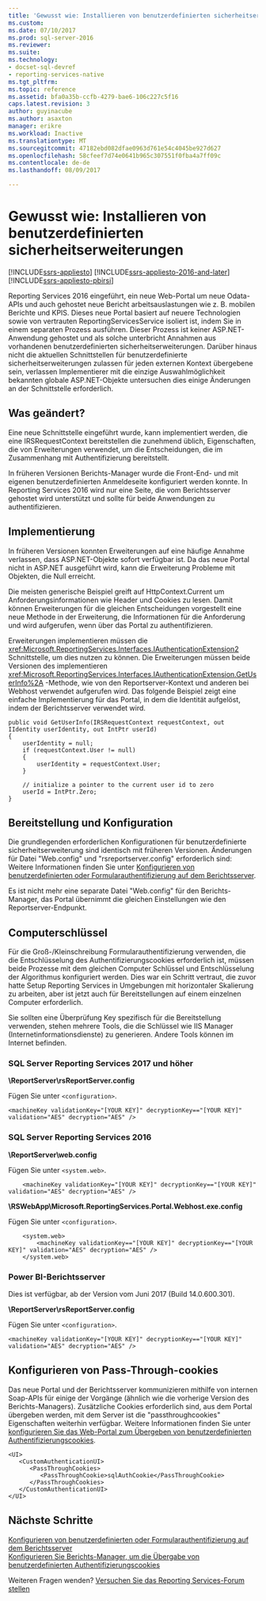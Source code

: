 ```yaml
---
title: 'Gewusst wie: Installieren von benutzerdefinierten sicherheitserweiterungen | Microsoft Docs'
ms.custom: 
ms.date: 07/10/2017
ms.prod: sql-server-2016
ms.reviewer: 
ms.suite: 
ms.technology:
- docset-sql-devref
- reporting-services-native
ms.tgt_pltfrm: 
ms.topic: reference
ms.assetid: bfa0a35b-ccfb-4279-bae6-106c227c5f16
caps.latest.revision: 3
author: guyinacube
ms.author: asaxton
manager: erikre
ms.workload: Inactive
ms.translationtype: MT
ms.sourcegitcommit: 47182ebd082dfae0963d761e54c4045be927d627
ms.openlocfilehash: 58cfeef7d74e0641b965c307551f0fba4a7ff09c
ms.contentlocale: de-de
ms.lasthandoff: 08/09/2017

---
```


# <a name="how-to-install-custom-security-extensions"></a>Gewusst wie: Installieren von benutzerdefinierten sicherheitserweiterungen

[!INCLUDE[ssrs-appliesto](../../../includes/ssrs-appliesto.md)] [!INCLUDE[ssrs-appliesto-2016-and-later](../../../includes/ssrs-appliesto-2016-and-later.md)] [!INCLUDE[ssrs-appliesto-pbirsi](../../../includes/ssrs-appliesto-pbirs.md)]

Reporting Services 2016 eingeführt, ein neue Web-Portal um neue Odata-APIs und auch gehostet neue Bericht arbeitsauslastungen wie z. B. mobilen Berichte und KPIS. Dieses neue Portal basiert auf neuere Technologien sowie von vertrauten ReportingServicesService isoliert ist, indem Sie in einem separaten Prozess ausführen. Dieser Prozess ist keiner ASP.NET-Anwendung gehostet und als solche unterbricht Annahmen aus vorhandenen benutzerdefinierten sicherheitserweiterungen. Darüber hinaus nicht die aktuellen Schnittstellen für benutzerdefinierte sicherheitserweiterungen zulassen für jeden externen Kontext übergebene sein, verlassen Implementierer mit die einzige Auswahlmöglichkeit bekannten globale ASP.NET-Objekte untersuchen dies einige Änderungen an der Schnittstelle erforderlich.

## <a name="what-changed"></a>Was geändert?

Eine neue Schnittstelle eingeführt wurde, kann implementiert werden, die eine IRSRequestContext bereitstellen die zunehmend üblich, Eigenschaften, die von Erweiterungen verwendet, um die Entscheidungen, die im Zusammenhang mit Authentifizierung bereitstellt.

In früheren Versionen Berichts-Manager wurde die Front-End- und mit eigenen benutzerdefinierten Anmeldeseite konfiguriert werden konnte. In Reporting Services 2016 wird nur eine Seite, die vom Berichtsserver gehostet wird unterstützt und sollte für beide Anwendungen zu authentifizieren.

## <a name="implementation"></a>Implementierung

In früheren Versionen konnten Erweiterungen auf eine häufige Annahme verlassen, dass ASP.NET-Objekte sofort verfügbar ist. Da das neue Portal nicht in ASP.NET ausgeführt wird, kann die Erweiterung Probleme mit Objekten, die Null erreicht.

Die meisten generische Beispiel greift auf HttpContext.Current um Anforderungsinformationen wie Header und Cookies zu lesen. Damit können Erweiterungen für die gleichen Entscheidungen vorgestellt eine neue Methode in der Erweiterung, die Informationen für die Anforderung und wird aufgerufen, wenn über das Portal zu authentifizieren. 

Erweiterungen implementieren müssen die <xref:Microsoft.ReportingServices.Interfaces.IAuthenticationExtension2> Schnittstelle, um dies nutzen zu können. Die Erweiterungen müssen beide Versionen des implementieren <xref:Microsoft.ReportingServices.Interfaces.IAuthenticationExtension.GetUserInfo%2A> -Methode, wie von den Reportserver-Kontext und anderen bei Webhost verwendet aufgerufen wird. Das folgende Beispiel zeigt eine einfache Implementierung für das Portal, in dem die Identität aufgelöst, indem der Berichtsserver verwendet wird.

``` 
public void GetUserInfo(IRSRequestContext requestContext, out IIdentity userIdentity, out IntPtr userId)
{
    userIdentity = null;
    if (requestContext.User != null)
    {
        userIdentity = requestContext.User;
    }

    // initialize a pointer to the current user id to zero
    userId = IntPtr.Zero;
}
```

## <a name="deployment-and-configuration"></a>Bereitstellung und Konfiguration

Die grundlegenden erforderlichen Konfigurationen für benutzerdefinierte sicherheitserweiterung sind identisch mit früheren Versionen. Änderungen für Datei "Web.config" und "rsreportserver.config" erforderlich sind: Weitere Informationen finden Sie unter [Konfigurieren von benutzerdefinierten oder Formularauthentifizierung auf dem Berichtsserver](../../../reporting-services/security/configure-custom-or-forms-authentication-on-the-report-server.md).

Es ist nicht mehr eine separate Datei "Web.config" für den Berichts-Manager, das Portal übernimmt die gleichen Einstellungen wie den Reportserver-Endpunkt.

## <a name="machine-keys"></a>Computerschlüssel

Für die Groß-/Kleinschreibung Formularauthentifizierung verwenden, die die Entschlüsselung des Authentifizierungscookies erforderlich ist, müssen beide Prozesse mit dem gleichen Computer Schlüssel und Entschlüsselung der Algorithmus konfiguriert werden. Dies war ein Schritt vertraut, die zuvor hatte Setup Reporting Services in Umgebungen mit horizontaler Skalierung zu arbeiten, aber ist jetzt auch für Bereitstellungen auf einem einzelnen Computer erforderlich.

Sie sollten eine Überprüfung Key spezifisch für die Bereitstellung verwenden, stehen mehrere Tools, die die Schlüssel wie IIS Manager (Internetinformationsdienste) zu generieren. Andere Tools können im Internet befinden.

### <a name="sql-server-reporting-services-2017-and-later"></a>SQL Server Reporting Services 2017 und höher

**\ReportServer\rsReportServer.config**

Fügen Sie unter `<configuration>`.

```
<machineKey validationKey="[YOUR KEY]" decryptionKey=="[YOUR KEY]" validation="AES" decryption="AES" />
```

### <a name="sql-server-reporting-services-2016"></a>SQL Server Reporting Services 2016

**\ReportServer\web.config**

Fügen Sie unter `<system.web>`.
    
```
    <machineKey validationKey="[YOUR KEY]" decryptionKey=="[YOUR KEY]" validation="AES" decryption="AES" />
```

**\RSWebApp\Microsoft.ReportingServices.Portal.Webhost.exe.config**

Fügen Sie unter `<configuration>`.

```
    <system.web>
        <machineKey validationKey=="[YOUR KEY]" decryptionKey=="[YOUR KEY]" validation="AES" decryption="AES" />
    </system.web>
```

### <a name="power-bi-report-server"></a>Power BI-Berichtsserver

Dies ist verfügbar, ab der Version vom Juni 2017 (Build 14.0.600.301).

**\ReportServer\rsReportServer.config**

Fügen Sie unter `<configuration>`.

```
<machineKey validationKey="[YOUR KEY]" decryptionKey=="[YOUR KEY]" validation="AES" decryption="AES" />
```

## <a name="configure-passthrough-cookies"></a>Konfigurieren von Pass-Through-cookies

Das neue Portal und der Berichtsserver kommunizieren mithilfe von internen Soap-APIs für einige der Vorgänge (ähnlich wie die vorherige Version des Berichts-Managers). Zusätzliche Cookies erforderlich sind, aus dem Portal übergeben werden, mit dem Server ist die "passthroughcookies" Eigenschaften weiterhin verfügbar. Weitere Informationen finden Sie unter [konfigurieren Sie das Web-Portal zum Übergeben von benutzerdefinierten Authentifizierungscookies](../../../reporting-services/security/configure-the-web-portal-to-pass-custom-authentication-cookies.md).

```
<UI>
   <CustomAuthenticationUI>
      <PassThroughCookies>
         <PassThroughCookie>sqlAuthCookie</PassThroughCookie>
      </PassThroughCookies>
   </CustomAuthenticationUI>
</UI>
```

## <a name="next-steps"></a>Nächste Schritte

[Konfigurieren von benutzerdefinierten oder Formularauthentifizierung auf dem Berichtsserver](../../../reporting-services/security/configure-custom-or-forms-authentication-on-the-report-server.md)  
[Konfigurieren Sie Berichts-Manager, um die Übergabe von benutzerdefinierten Authentifizierungscookies](https://msdn.microsoft.com/library/ms345241(v=sql.120).aspx)

Weiteren Fragen wenden? [Versuchen Sie das Reporting Services-Forum stellen](http://go.microsoft.com/fwlink/?LinkId=620231)

